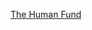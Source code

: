 ---
layout: post
wordpress_id: 1192
wordpress_url: http://noesbueno.com/archives/1192
date: '2011-07-25 18:01:06 -0500'
date_gmt: '2011-07-25 23:01:06 -0500'
body: |
  <p><a href="http://www.thehighdefinite.com/2011/07/the-human-fund/">The Human Fund</a></p>
---